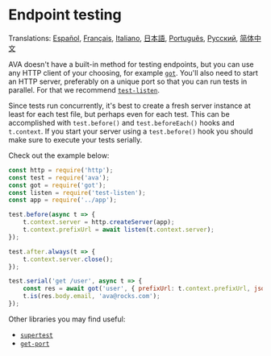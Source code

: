 # Endpoint testing

Translations: [Español](https://github.com/avajs/ava-docs/blob/master/es_ES/docs/recipes/endpoint-testing.md), [Français](https://github.com/avajs/ava-docs/blob/master/fr_FR/docs/recipes/endpoint-testing.md), [Italiano](https://github.com/avajs/ava-docs/blob/master/it_IT/docs/recipes/endpoint-testing.md), [日本語](https://github.com/avajs/ava-docs/blob/master/ja_JP/docs/recipes/endpoint-testing.md), [Português](https://github.com/avajs/ava-docs/blob/master/pt_BR/docs/recipes/endpoint-testing.md), [Русский](https://github.com/avajs/ava-docs/blob/master/ru_RU/docs/recipes/endpoint-testing.md), [简体中文](https://github.com/avajs/ava-docs/blob/master/zh_CN/docs/recipes/endpoint-testing.md)

AVA doesn't have a built-in method for testing endpoints, but you can use any HTTP client of your choosing, for example [`got`](https://github.com/sindresorhus/got). You'll also need to start an HTTP server, preferably on a unique port so that you can run tests in parallel. For that we recommend [`test-listen`](https://github.com/zeit/test-listen).

Since tests run concurrently, it's best to create a fresh server instance at least for each test file, but perhaps even for each test. This can be accomplished with `test.before()` and `test.beforeEach()` hooks and `t.context`. If you start your server using a `test.before()` hook you should make sure to execute your tests serially.

Check out the example below:

```js
const http = require('http');
const test = require('ava');
const got = require('got');
const listen = require('test-listen');
const app = require('../app');

test.before(async t => {
	t.context.server = http.createServer(app);
	t.context.prefixUrl = await listen(t.context.server);
});

test.after.always(t => {
	t.context.server.close();
});

test.serial('get /user', async t => {
	const res = await got('user', { prefixUrl: t.context.prefixUrl, json: true });
	t.is(res.body.email, 'ava@rocks.com');
});
```

Other libraries you may find useful: 

- [`supertest`](https://github.com/visionmedia/supertest)
- [`get-port`](https://github.com/sindresorhus/get-port)

